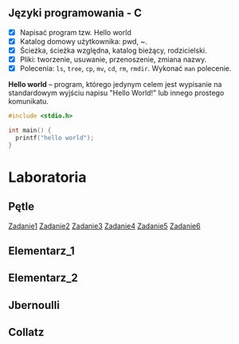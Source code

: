 ## Języki programowania - C

* [x] Napisać program tzw. Hello world
* [x] Katalog domowy użytkownika: pwd, ~. 
* [x] Ścieżka, ścieżka względna, katalog bieżący, rodzicielski.
* [x] Pliki: tworzenie, usuwanie, przenoszenie, zmiana nazwy. 
* [x] Polecenia: `ls`, `tree`, `cp`, `mv`, `cd`, `rm`, `rmdir`. Wykonać `man` polecenie. 

**Hello world** – program, którego jedynym celem jest wypisanie na standardowym wyjściu napisu "Hello World!" lub innego prostego komunikatu.

```c
#include <stdio.h>

int main() {
  printf("hello world");
}
```
# Laboratoria
## Pętle
[Zadanie1](https://github.com/Dunkenblat/Project/blob/master/petle/1.c)
[Zadanie2](https://github.com/Dunkenblat/Project/blob/master/petle/2.c)
[Zadanie3](https://github.com/Dunkenblat/Project/blob/master/petle/3.c)
[Zadanie4](https://github.com/Dunkenblat/Project/blob/master/petle/4.c)
[Zadanie5](https://github.com/Dunkenblat/Project/blob/master/petle/5.c)
[Zadanie6](https://github.com/Dunkenblat/Project/blob/master/petle/6.c)
## Elementarz_1
## Elementarz_2
## Jbernoulli
## Collatz
